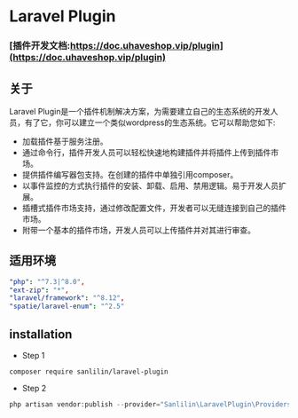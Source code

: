 # Laravel Plugin 

### [插件开发文档:https://doc.uhaveshop.vip/plugin](https://doc.uhaveshop.vip/plugin)

## 关于
Laravel Plugin是一个插件机制解决方案，为需要建立自己的生态系统的开发人员，有了它，你可以建立一个类似wordpress的生态系统。它可以帮助您如下:

* 加载插件基于服务注册。
* 通过命令行，插件开发人员可以轻松快速地构建插件并将插件上传到插件市场。
* 提供插件编写器包支持。在创建的插件中单独引用composer。
* 以事件监控的方式执行插件的安装、卸载、启用、禁用逻辑。易于开发人员扩展。
* 插槽式插件市场支持，通过修改配置文件，开发者可以无缝连接到自己的插件市场。
* 附带一个基本的插件市场，开发人员可以上传插件并对其进行审查。

## 适用环境

```yml
"php": "^7.3|^8.0",
"ext-zip": "*",
"laravel/framework": "^8.12",
"spatie/laravel-enum": "^2.5"
```


## installation

* Step 1
```shell
composer require sanlilin/laravel-plugin
```

* Step 2
```php
php artisan vendor:publish --provider="Sanlilin\LaravelPlugin\Providers\PluginServiceProvider"
```















